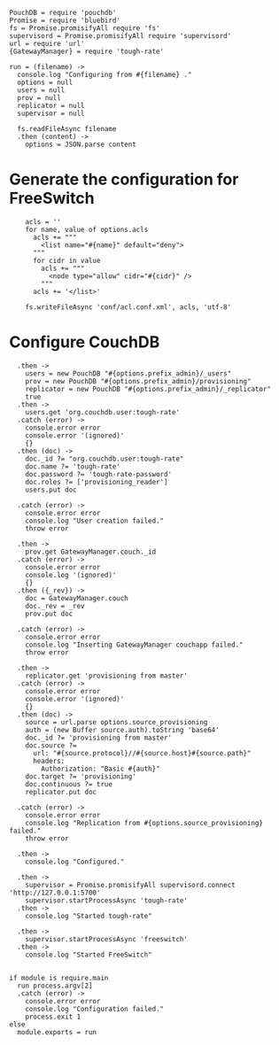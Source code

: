     PouchDB = require 'pouchdb'
    Promise = require 'bluebird'
    fs = Promise.promisifyAll require 'fs'
    supervisord = Promise.promisifyAll require 'supervisord'
    url = require 'url'
    {GatewayManager} = require 'tough-rate'

    run = (filename) ->
      console.log "Configuring from #{filename} ."
      options = null
      users = null
      prov = null
      replicator = null
      supervisor = null

      fs.readFileAsync filename
      .then (content) ->
        options = JSON.parse content

Generate the configuration for FreeSwitch
=========================================

        acls = ''
        for name, value of options.acls
          acls += """
            <list name="#{name}" default="deny">
          """
          for cidr in value
            acls += """
              <node type="allow" cidr="#{cidr}" />
            """
          acls += '</list>'

        fs.writeFileAsync 'conf/acl.conf.xml', acls, 'utf-8'

Configure CouchDB
=================

      .then ->
        users = new PouchDB "#{options.prefix_admin}/_users"
        prov = new PouchDB "#{options.prefix_admin}/provisioning"
        replicator = new PouchDB "#{options.prefix_admin}/_replicator"
        true
      .then ->
        users.get 'org.couchdb.user:tough-rate'
      .catch (error) ->
        console.error error
        console.error '(ignored)'
        {}
      .then (doc) ->
        doc._id ?= "org.couchdb.user:tough-rate"
        doc.name ?= 'tough-rate'
        doc.password ?= 'tough-rate-password'
        doc.roles ?= ['provisioning_reader']
        users.put doc

      .catch (error) ->
        console.error error
        console.log "User creation failed."
        throw error

      .then ->
        prov.get GatewayManager.couch._id
      .catch (error) ->
        console.error error
        console.log '(ignored)'
        {}
      .then ({_rev}) ->
        doc = GatewayManager.couch
        doc._rev = _rev
        prov.put doc

      .catch (error) ->
        console.error error
        console.log "Inserting GatewayManager couchapp failed."
        throw error

      .then ->
        replicator.get 'provisioning from master'
      .catch (error) ->
        console.error error
        console.error '(ignored)'
        {}
      .then (doc) ->
        source = url.parse options.source_provisioning
        auth = (new Buffer source.auth).toString 'base64'
        doc._id ?= 'provisioning from master'
        doc.source ?=
          url: "#{source.protocol}//#{source.host}#{source.path}"
          headers:
            Authorization: "Basic #{auth}"
        doc.target ?= 'provisioning'
        doc.continuous ?= true
        replicator.put doc

      .catch (error) ->
        console.error error
        console.log "Replication from #{options.source_provisioning} failed."
        throw error

      .then ->
        console.log "Configured."

      .then ->
        supervisor = Promise.promisifyAll supervisord.connect 'http://127.0.0.1:5700'
        supervisor.startProcessAsync 'tough-rate'
      .then ->
        console.log "Started tough-rate"

      .then ->
        supervisor.startProcessAsync 'freeswitch'
      .then ->
        console.log "Started FreeSwitch"


    if module is require.main
      run process.argv[2]
      .catch (error) ->
        console.error error
        console.log "Configuration failed."
        process.exit 1
    else
      module.exports = run
